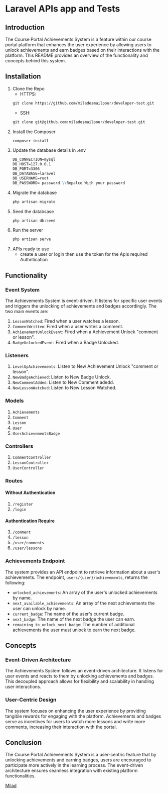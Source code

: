 # Laravel APIs app and Tests

## Introduction

The Course Portal Achievements System is a feature within our course portal platform that enhances the user experience by allowing users to unlock achievements and earn badges based on their interactions with the platform. This README provides an overview of the functionality and concepts behind this system.

## Installation

1. Clone the Repo
    - HTTPS:
    ```md
    git clone https://github.com/miladesmailpour/developer-test.git
    ```
    - SSH:
    ```md
    git clone git@github.com:miladesmailpour/developer-test.git
    ```
2. Install the Composer
    ```md
    composer install
    ```
3. Update the database details in .env
    ```md
    DB_CONNECTION=mysql
    DB_HOST=127.0.0.1
    DB_PORT=3306
    DB_DATABASE=laravel
    DB_USERNAME=root
    DB_PASSWORD= password \\Repalce With your password
    ```
4. Migrate the database
    ```md
    php artisan migrate
    ```
5. Seed the databsase
    ```md
    php artisan db:seed
    ```
6. Run the server
    ```md
    php artisan serve
    ```
7. APIs ready to use
    - create a user or login then use the token for the ApIs required Authntication 

## Functionality

### Event System

The Achievements System is event-driven. It listens for specific user events and triggers the unlocking of achievements and badges accordingly. The two main events are:

1. `LessonWatched`: Fired when a user watches a lesson.
2. `CommentWritten`: Fired when a user writes a comment.
3. `AchievementUnlockEvent`: Fired when a Achievement Unlock "comment or lesson".
4. `BadgeUnlockedEvent`: Fired when a Badge Unlocked.

### Listeners

1. `LevelUpAchievements`: Listen to New Achievement Unlock "comment or lesson".
2. `NewBadgeAchieved`: Listen to New Badge Unlock.
3. `NewCommentAdded`: Listen to New Comment adedd.
4. `NewLessonWatched`: Listen to New Lesson Watched.

### Models

1. `Achievements`
2. `Comment`
3. `Lesson`
4. `User`
5. `UserAchievementsBadge`

### Controllers

1. `CommentController`
2. `LessonController`
3. `UserController`

### Routes

#### Without Authentication

1. `/register`
2. `/login`

#### Authentication Require

3. `/comment`
4. `/lesson`
5. `/user/comments`
6. `/user/lessons`

### Achievements Endpoint

The system provides an API endpoint to retrieve information about a user's achievements. The endpoint, `users/{user}/achievements`, returns the following:

-   `unlocked_achievements`: An array of the user's unlocked achievements by name.
-   `next_available_achievements`: An array of the next achievements the user can unlock by name.
-   `current_badge`: The name of the user's current badge.
-   `next_badge`: The name of the next badge the user can earn.
-   `remaining_to_unlock_next_badge`: The number of additional achievements the user must unlock to earn the next badge.

## Concepts

### Event-Driven Architecture

The Achievements System follows an event-driven architecture. It listens for user events and reacts to them by unlocking achievements and badges. This decoupled approach allows for flexibility and scalability in handling user interactions.

### User-Centric Design

The system focuses on enhancing the user experience by providing tangible rewards for engaging with the platform. Achievements and badges serve as incentives for users to watch more lessons and write more comments, increasing their interaction with the portal.

## Conclusion

The Course Portal Achievements System is a user-centric feature that by unlocking achievements and earning badges, users are encouraged to participate more actively in the learning process. The event-driven architecture ensures seamless integration with existing platform functionalities.

[Milad](https://github.com/miladesmailpour)
